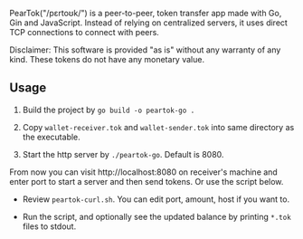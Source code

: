 PearTok("/pɛrtoʊk/") is a peer-to-peer, token transfer app made with Go, Gin and JavaScript. Instead of relying on centralized servers, it uses direct TCP connections to connect with peers.


Disclaimer: This software is provided "as is" without any warranty of any kind. These tokens do not have any monetary value.


## Usage

1. Build the project by `go build -o peartok-go .`


2. Copy `wallet-receiver.tok` and `wallet-sender.tok` into same directory as the executable.  

3. Start the http server by `./peartok-go`. Default is 8080.

From now you can visit http://localhost:8080 on receiver's machine and enter port to start a server and then send tokens. Or use the script below.

-  Review `peartok-curl.sh`. You can edit port, amount, host if you want to.

 -  Run the script, and optionally see the updated balance by printing `*.tok` files to stdout.
